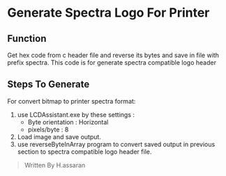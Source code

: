 Generate Spectra Logo For Printer
=================
Function
------------
Get hex code from c header file and reverse its bytes and save in file with prefix spectra. 
This code is for generate spectra compatible logo header

Steps To Generate
------------
For convert bitmap to printer spectra format:
 1. use LCDAssistant.exe by these settings :
	 - Byte orientation : Horizontal
	 - pixels/byte : 8
 2. Load image and save output.
 3. use reverseByteInArray program to convert saved output in previous section to spectra compatible logo header file.

> Written By H.assaran